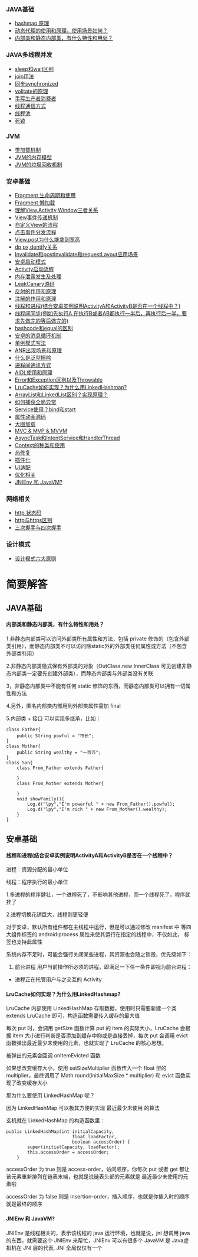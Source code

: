 ### JAVA基础
- [hashmap 原理](#)
- [动态代理的使用和原理，使用场景如何？](#)
- [内部类和静态内部类，有什么特性和用处？](#)
### JAVA多线程并发
- [sleep和wait区别](#)
- [join用法](#)
- [同步synchronized](#)
- [volitate的原理](#)
- [手写生产者消费者](#)
- [线程通信方式](#)
- [线程池](#)
- [死锁](#)
### JVM
- [类加载机制](#)
- [JVM的内存模型](#)
- [JVM的垃圾回收机制](#)
### 安卓基础
- [Fragment 生命周期和使用](#)
- [Fragment 懒加载](#)
- [理解View,Activity,Window三者关系](#)
- [View事件传递机制](#)
- [自定义View的流程](#)
- [点击事件分发流程](#)
- [View.post为什么能拿到宽高](#)
- [dp,px,dentify关系](#)
- [Invalidate和postInvalidate和requestLayout应用场景](#)
- [安卓启动模式](#)
- [Activity启动流程](#)
- [内存泄露发生及处理](#)
- [LeakCanary源码](#)
- [反射的作用和原理](#)
- [注解的作用和原理](#)
- [线程和进程(结合安卓实例说明ActivityA和ActivityB是否在一个线程中？)](#)
- [线程间同步(例如先执行A,在执行B或者AB都执行一半后，再执行后一半，要求先做完的等后做完的)](#)
- [hashcode和equal的区别](#)
- [安卓的消息循环机制](#)
- [单例模式写法](#)
- [ANR出现场景和原理](#)
- [什么是泛型擦除](#)
- [进程间通讯方式](#)
- [AIDL使用和原理](#)
- [Error和Exception区别以及Throwable](#)
- [LruCache如何实现？为什么用LinkedHashmap?](#lrucache如何实现？为什么用linkedhashmap?)
- [ArrayList和LinkedList区别？实现原理？](#)
- [如何捕获全局异常](#)
- [Service使用？bind和start](#)
- [属性动画源码](#)
- [大图加载](#)
- [MVC & MVP & MVVM](#)
- [AsyncTask和IntentService和HandlerThread](#)
- [Context的种类和使用](#)
- [热修复](#)
- [插件化](#)
- [UI适配](#)
- [优化相关](#)
- [JNIEnv 和 JavaVM?](#)
### 网络相关
- [http 状态码](#)
- [http与https区别](#)
- [三次握手与四次握手](#)
### 设计模式
- [设计模式六大原则](#)

# 简要解答
## JAVA基础
#### 内部类和静态内部类，有什么特性和用处？
1.非静态内部类可以访问外部类所有属性和方法，包括 private 修饰的（包含外部类引用），而静态内部类不可以访问除static外的外部类任何属性或方法（不包含外部类引用）

2.非静态内部类隐式保有外部类的对象（OutClass.new InnerClass 可见创建非静态内部类一定要先创建外部类），而静态内部类与外部类没有关联

3，非静态内部类中不能有任何 static 修饰的东西，而静态内部类可以拥有一切属性和方法

4.另外，匿名内部类内部用到外部类属性需加 final

5.内部类 + 接口 可以实现多继承，比如：

```
class Father{
    public String powful = "市长";
}
class Mother{
    public String wealthy = "一百万";
}
class Son{
    class From_Father extends Father{
        
    }
    class From_Mother extends Mother{
        
    }
    void showFamily(){
        Log.d("lpy","I'm powerful " + new From_Father().powful);
        Log.d("lpy","I'm rich " + new From_Mother().wealthy);
    }
}
```
## 安卓基础
#### 线程和进程(结合安卓实例说明ActivityA和ActivityB是否在一个线程中？
进程：资源分配的最小单位

线程：程序执行的最小单位

1.多进程的程序健壮，一个进程死了，不影响其他进程，而一个线程死了，程序就挂了

2.进程切换花销巨大，线程则更轻便

对于安卓，默认所有组件都在主线程中运行，但是可以通过修改 manifest 中 <activity> 等四大组件标签的 android:process 属性来使其运行在指定的线程中，不仅如此，<application> 标签也支持此属性

系统内存不足时，可能会强行关闭某些进程，其资源也会随之销毁，优先级如下：

1. 前台进程
用户当前操作所必须的进程，即满足一下任一条件即视为前台进程：
- 进程正在托管用户与之交互的 Activity
#### LruCache如何实现？为什么用LinkedHashmap?
LruCache 内部使用 LinkedHashMap 存取数据，使用时只需要新建一个类 extends LruCache 即可，构造函数需要传入缓存的最大值

每次 put 时，会调用 getSize 函数计算 put 的 item 的实际大小，LruCache 会根据 item 大小进行判断是否添加到缓存中抑或是直接丢掉，每次 put 会调用 evict 函数弹出最近最少未使用的元素，也就实现了 LruCache 的核心思想。

被弹出的元素会回调 onItemEvicted 函数

如果想改变缓存大小，使用 setSizeMultiplier 函数传入一个 float 型的 multiplier，最终调用了 Math.round(initialMaxSize * multiplier) 和 evict 函数实现了改变缓存大小

那为什么要使用 LinkedHashMap 呢？

因为 LinkedHashMap 可以极其方便的实现 最近最少未使用 的算法

玄机就在 LinkedHashMap 的构造函数里：
```
public LinkedHashMap(int initialCapacity,
                         float loadFactor,
                         boolean accessOrder) {
        super(initialCapacity, loadFactor);
        this.accessOrder = accessOrder;
    }
```
accessOrder 为 true 则是 access-order，访问顺序，你每次 put 或者 get 都让该元素重新排列在链表末端，也就是说链表头部的元素就是 最近最少未使用的元素啦

accessOrder 为 false 则是 insertion-order，插入顺序，也就是你插入时的顺序就是最终的顺序

#### JNIEnv 和 JavaVM?
JNIEnv 是线程相关的，表示该线程的 java 运行环境，也就是说，jni 想调用 java 的东西，就需要这个 JNIEnv 来帮忙，JNIEnv 可以有很多个
JavaVM 是 Java虚拟机在 JNI 层的代表, JNI 全局仅仅有一个
